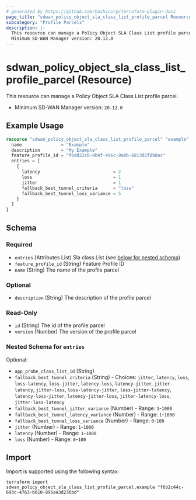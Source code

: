 ```yaml
---
# generated by https://github.com/hashicorp/terraform-plugin-docs
page_title: "sdwan_policy_object_sla_class_list_profile_parcel Resource - terraform-provider-sdwan"
subcategory: "Profile Parcels"
description: |-
  This resource can manage a Policy Object SLA Class List profile parcel.
  Minimum SD-WAN Manager version: 20.12.0
---
```


# sdwan_policy_object_sla_class_list_profile_parcel (Resource)

This resource can manage a Policy Object SLA Class List profile parcel.
  - Minimum SD-WAN Manager version: `20.12.0`

## Example Usage

```terraform
resource "sdwan_policy_object_sla_class_list_profile_parcel" "example" {
  name               = "Example"
  description        = "My Example"
  feature_profile_id = "f6dd22c8-0b4f-496c-9a0b-6813d1f8b8ac"
  entries = [
    {
      latency                            = 2
      loss                               = 1
      jitter                             = 1
      fallback_best_tunnel_criteria      = "loss"
      fallback_best_tunnel_loss_variance = 5
    }
  ]
}
```

<!-- schema generated by tfplugindocs -->
## Schema

### Required

- `entries` (Attributes List) Sla class List (see [below for nested schema](#nestedatt--entries))
- `feature_profile_id` (String) Feature Profile ID
- `name` (String) The name of the profile parcel

### Optional

- `description` (String) The description of the profile parcel

### Read-Only

- `id` (String) The id of the profile parcel
- `version` (Number) The version of the profile parcel

<a id="nestedatt--entries"></a>
### Nested Schema for `entries`

Optional:

- `app_probe_class_list_id` (String)
- `fallback_best_tunnel_criteria` (String) - Choices: `jitter`, `latency`, `loss`, `loss-latency`, `loss-jitter`, `latency-loss`, `latency-jitter`, `jitter-latency`, `jitter-loss`, `loss-latency-jitter`, `loss-jitter-latency`, `latency-loss-jitter`, `latency-jitter-loss`, `jitter-latency-loss`, `jitter-loss-latency`
- `fallback_best_tunnel_jitter_variance` (Number) - Range: `1`-`1000`
- `fallback_best_tunnel_latency_variance` (Number) - Range: `1`-`1000`
- `fallback_best_tunnel_loss_variance` (Number) - Range: `0`-`100`
- `jitter` (Number) - Range: `1`-`1000`
- `latency` (Number) - Range: `1`-`1000`
- `loss` (Number) - Range: `0`-`100`

## Import

Import is supported using the following syntax:

```shell
terraform import sdwan_policy_object_sla_class_list_profile_parcel.example "f6b2c44c-693c-4763-b010-895aa3d236bd"
```

